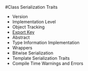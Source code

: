 #Class Serialization Traits
- Version
- Implementation Level
- Object Tracking
- [Export Key](class-serialization-traits/export-key.md)
- Abstract
- Type Information Implementation
- Wrappers
- Bitwise Serialization
- Template Serialization Traits
- Compile Time Warnings and Errors

